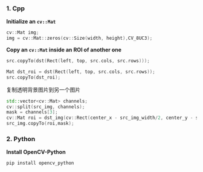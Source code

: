### 1. Cpp

**Initialize an `cv::Mat`**

```c++
cv::Mat img;
img = cv::Mat::zeros(cv::Size(width, height),CV_8UC3);
```



**Copy an `cv::Mat` inside an ROI of another one**

```c++
src.copyTo(dst(Rect(left, top, src.cols, src.rows)));
```



```c++
Mat dst_roi = dst(Rect(left, top, src.cols, src.rows));
src.copyTo(dst_roi);
```

复制透明背景图片到另一个图片
```c++
std::vector<cv::Mat> channels;
cv::split(src_img, channels);
mask = channels[3];
cv::Mat roi = dst_img(cv::Rect(center_x - src_img_width/2, center_y - src_img_height/2, src_img_width, sur_img_height));
src_img.copyTo(roi,mask);
```


### 2. Python

**Install OpenCV-Python**

```bash
pip install opencv_python
```

